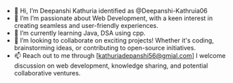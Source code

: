 - 👋 Hi, I’m Deepanshi Kathuria identified as @Deepanshi-Kathruia06
- 👀 I’m  I’m passionate about Web Development, with a keen interest in creating seamless and user-friendly experiences.
- 🌱 I’m currently learning Java, DSA using cpp.
- 💞️ I’m looking to collaborate on exciting projects! Whether it's coding, brainstorming ideas, or contributing to open-source initiatives.
- 📫 Reach out to me through [kathuriadepanshi56@gmial.com] I welcome discussion on web development, knowledge sharing, and potential collaborative ventures.

<!---
Deepanshi-Kathuria06/Deepanshi-Kathuria06 is a ✨ special ✨ repository because its `README.md` (this file) appears on your GitHub profile.
You can click the Preview link to take a look at your changes.
--->
